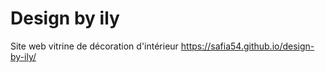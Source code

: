 # Design by ily
Site web vitrine de décoration d'intérieur
https://safia54.github.io/design-by-ily/

